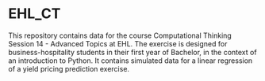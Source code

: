 # EHL_CT
This repository contains data for the course Computational Thinking Session 14 - Advanced Topics at EHL.
The exercise is designed for business-hospitality students in their first year of Bachelor, in the context of an introduction to Python.
It contains simulated data for a linear regression of a yield pricing prediction exercise.
